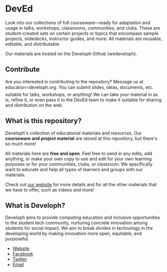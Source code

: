 # DevEd

Look into our collections of full courseware—ready for adaptation and usage in talks, workshops, classrooms, communities, and clubs. These are student-created sets on certain projects or topics that encompass sample projects, slidedecks, instructor guides, and more. All materials are reusable, editable, and distributable.

Our materials are hosted on the Developh Github (wedeveloph).

## Contribute

Are you interested in contributing to the repository? Message us at education⭐️developh.org.
You can submit slides, ideas, documents, etc. suitable for talks, workshops, or anything! We can take your material in as is, refine it, or even pass it to the DevEd team to make it suitable for sharing and distribution on the web.

## What is this repository?

Developh's collection of educational materials and resources. Our **courseware and project material** are stored at this repository, but there's so much more!

All materials here are **free and open**. Feel free to send in any edits, add anything, or make your own copy to use and edit for your own learning purposes or for your communities, clubs, or classroom. We specifically want to educate and help all types of learners and groups with our materials.

Check out [our website](http://ed.developh.org) for more details and for all the other materials that we have to offer, such as videos and more!


## What is Developh?
Developh aims to provide computing education and inclusive opportunities to the student tech community, nurturing concrete innovation among students for social impact. We aim to break divides in technology in the developing world by making innovation more open, equitable, and purposeful.

* [Website](http://developh.org)
* [Facebook](http://fb.com/develophorg)
* [Twitter](http://twitter.com/develophorg)
* [Email](mailto:ed@developh.org)
